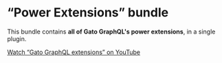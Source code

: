 # “Power Extensions” bundle

This bundle contains **all of Gato GraphQL's power extensions**, in a single plugin.

[Watch “Gato GraphQL extensions” on YouTube](https://www.youtube.com/watch?v=d-Ap9axT7kE)
